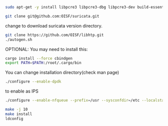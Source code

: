```bash
sudo apt-get -y install libpcre3 libpcre3-dbg libpcre3-dev build-essential autoconf automake libtool libpcap-dev libnet1-dev libyaml-0-2 libyaml-dev pkg-config zlib1g zlib1g-dev libcap-ng-dev libcap-ng0 make libmagic-dev libjansson-dev rustc cargo jq git-core
```

```bash
git clone git@github.com:OISF/suricata.git
```
change to download suricata version directory.

```bash
git clone https://github.com/OISF/libhtp.git
./autogen.sh
```
OPTIONAL: You may need to install this:
```bash
cargo install --force cbindgen
export PATH=$PATH:/root/.cargo/bin
```
You can change installation directory(check man page)
```bash
./configure --enable-dpdk
```
to enable as IPS
```bash
./configure --enable-nfqueue --prefix=/usr --sysconfdir=/etc --localstatedir=/var
```

```bash
make -j 10
make install
ldconfig
```
